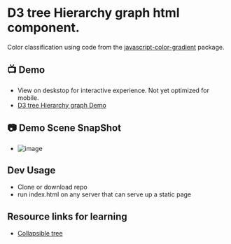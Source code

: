 # D3 tree Hierarchy graph html component.

Color classification using code from the [javascript-color-gradient](https://github.com/Adrinlol/javascript-color-gradient) package.

## 📺 Demo 
- View on deskstop for interactive experience. Not yet optimized for mobile.
- [D3 tree Hierarchy graph  Demo](https://saspect-io.github.io/d3-tree-graph/)


## 📷 Demo Scene SnapShot
- ![image](https://github.com/Saspect-IO/d3-tree-graph/assets/29488727/38efb075-6510-494d-8d50-329504009e2d)



## Dev Usage
- Clone or download repo
- run index.html on any server that can serve up a static page


## Resource links for learning

- [Collapsible tree](https://observablehq.com/@d3/collapsible-tree)
